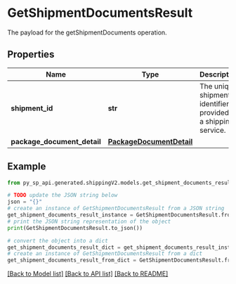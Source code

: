 # GetShipmentDocumentsResult

The payload for the getShipmentDocuments operation.

## Properties

Name | Type | Description | Notes
------------ | ------------- | ------------- | -------------
**shipment_id** | **str** | The unique shipment identifier provided by a shipping service. | 
**package_document_detail** | [**PackageDocumentDetail**](PackageDocumentDetail.md) |  | 

## Example

```python
from py_sp_api.generated.shippingV2.models.get_shipment_documents_result import GetShipmentDocumentsResult

# TODO update the JSON string below
json = "{}"
# create an instance of GetShipmentDocumentsResult from a JSON string
get_shipment_documents_result_instance = GetShipmentDocumentsResult.from_json(json)
# print the JSON string representation of the object
print(GetShipmentDocumentsResult.to_json())

# convert the object into a dict
get_shipment_documents_result_dict = get_shipment_documents_result_instance.to_dict()
# create an instance of GetShipmentDocumentsResult from a dict
get_shipment_documents_result_from_dict = GetShipmentDocumentsResult.from_dict(get_shipment_documents_result_dict)
```
[[Back to Model list]](../README.md#documentation-for-models) [[Back to API list]](../README.md#documentation-for-api-endpoints) [[Back to README]](../README.md)


